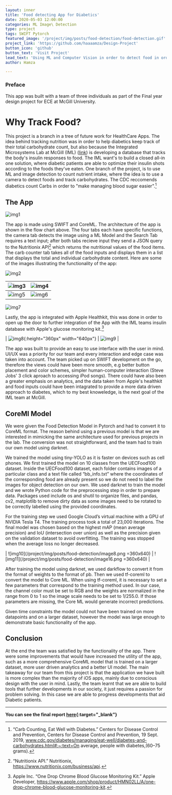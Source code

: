 ```yaml
---
layout: inner
title: 'Food detecting App for Diabetics'
date: 2020-05-03 12:00:00
categories: ML Image\ Detection
type: project
tags: SWIFT Pytorch
featured_image: '/project/img/posts/food-detection/food-detection.gif'
project_link: 'https://github.com/haaaamza/Design-Project'
button_icon: 'github'
button_text: 'Visit Project'
lead_text: 'Using ML and Computer Vision in order to detect food in order to help Diabetics track their nutritional intake.'
author: Hamza

---
```

### Preface
This app was built with a team of three individuals as part of the Final year design project for ECE at McGill University.
# Why Track Food?

This project is a branch in a tree of future work for HealthCare Apps. The idea behind tracking nutrition was in order to help diabetics keep track of their total carbohydrate count, but also because the Integrated Microsystems Lab at McGill (IML) ([link](http://www.iml.ece.mcgill.ca/index_iml.php)) is developing a database that tracks the body's insulin responses to food. The IML want's to build a closed all-in one solution, where diabetic patients are able to optimize their insulin shots according to the foods they've eaten. One branch of the project, is to use ML and image detection to count nutrient intake, where the idea is to use a camera to detect foods and track carbohydrates. The CDC reccomends diabetics count Carbs in order to "make managing blood sugar easier".[^1]

## The App
![img1](/project/img/posts/food-detection/image14.png)

The app is made using SWIFT and CoreML. The architecture of the app is shown in the flow chart above. The four tabs each have specific functions, the camera tab detects the image using a ML Model and the Search Tab requires a text input; after both tabs recieve input they send a JSON query to the Nutritionix API[^2] which returns the nutritional values of the food items. The carb counter tab takes all of the food inputs and displays them in a list that displays the total and individual carbohydrate content. Here are some of the images illustrating the functionality of the app:

![img2](/project/img/posts/food-detection/App-Built.gif)


| ![img3](/project/img/posts/food-detection/image17.png) | ![img4](/project/img/posts/food-detection/image13.png) |
| ------------------------------------------------------------ | ------------------------------------------------------------ |
| ![img5](/project/img/posts/food-detection/image10.png) | ![img6](/project/img/posts/food-detection/image15.png) |

![img7](/project/img/posts/food-detection/image12.png)

Lastly, the app is integrated with Apple Healthkit, this was done in order to open up the door to further integration of the App with the IML teams insulin database with Apple's glucose monitoring kit.[^3]

| ![img8](/project/img/posts/food-detection/image4.png){:height="360px" width="640px"} | ![img9](/project/img/posts/food-detection/image18.png) |

The app was built to provide an easy to use interface with the user in mind. UI/UX was a priority for our team and every interaction and edge case was taken into account. The team picked up on SWIFT development on the go, therefore the views could have been more smooth, e.g better button placement and color schemes, simpler human-computer interaction (Steve Jobs' 3 click aproach to accessing iPod songs). There could have also been a greater emphasis on analytics, and the data taken from Apple's healthkit and food inputs could have been intagrated to provide a more data driven approach to diabetes, which to my best knoweledge, is the next goal of the IML team at McGill.

## CoreMl Model

We were given the Food Detection Model in Pytorch and had to convert it to CoreML format. The reason behind using a previous model is that we are interested in mimicking the same architecture used for previous projects in the lab. The conversion was not straightforward, and the team had to train our own model using darknet.

We trained the model using tiny-YOLO as it is faster on devices such as cell phones. We first trained the model on 10 classes from the UECFood100 dataset. Inside the UECFood100 dataset, each folder contains images of a particular class and a text file called “bb_info.txt” where the coordinates of the corresponding food are already present so we do not need to label the images for object detection on our own. We used darknet to train the model and we wrote Python code for the preprocessing step in order to prepare data. Packages used include os and shutil to organize files, and pandas, cv2, matplotlib to remove dirty data as some images need to be rotated to be correctly labelled using the provided coordinates.

For the training step we used Google Cloud’s virtual machine with a GPU of NVIDIA Tesla T4. The training process took a total of 23,000 iterations. The final model was chosen based on the highest mAP (mean average precision) and IoU (intersection over union) as well as the precision given on the validation dataset to avoid overfitting. The training was stopped when the average loss no longer decreased.

| ![img10](/project/img/posts/food-detection/image8.png =360x640) | ![img11](/project/img/posts/food-detection/image16.png =360x640) |

After training the model using darknet, we used darkflow to convert it from the format of weights to the format of pb. Then we used tf-coreml to convert the model to Core ML. When using tf-coreml, it is necessary to set a few parameters that correspond to the training method used. In our case, the channel color must be set to RGB and the weights are normalized in the range from 0 to 1 so the image scale needs to be set to 1/255.0. If those parameters are missing, the Core ML would generate incorrect predictions.

Given time constraints the model could not have been trained on more datapoints and on a larger dataset, however the model was large enough to demonstrate basic functionality of the app.

## Conclusion

At the end the team was satisfied by the functionality of the app. There were some improvements that would have increased the utility of the app, such as a more comprehensive CoreML model that is trained on a larger dataset, more user driven analytics and a better UI model. The main takeaway for our team from this project is that the application we have built is more complex than the majority of iOS apps, mainly due to conscious design with the user in mind. Lastly, the team learnt that we are able to build tools that further developments in our society, it just requires a passion for problem solving. In this case we are able to progress developments that aid Diabetic patients.

------

**You can see the final report [here](https://docs.google.com/document/d/1-bEU1zgkFA48-8IdE75lkTyf7qzyhJI5pvUjpXTX8Rw/edit?usp=sharing){:target="_blank"}**


[^1]:“Carb Counting, Eat Well with Diabetes.” Centers for Disease Control and Prevention, Centers for Disease Control and Prevention, 19 Sept. 2019, www.cdc.gov/diabetes/managing/eat-well/diabetes-and-carbohydrates.html#:~:text=On average, people with diabetes,(60–75 grams).

[^2]:“Nutritionix API.” Nutritionix, https://www.nutritionix.com/business/api.

[^3]:Apple Inc. “One Drop Chrome Blood Glucose Monitoring Kit.” Apple Developer, https://www.apple.com/shop/product/HMN02LL/A/one-drop-chrome-blood-glucose-monitoring-kit.

